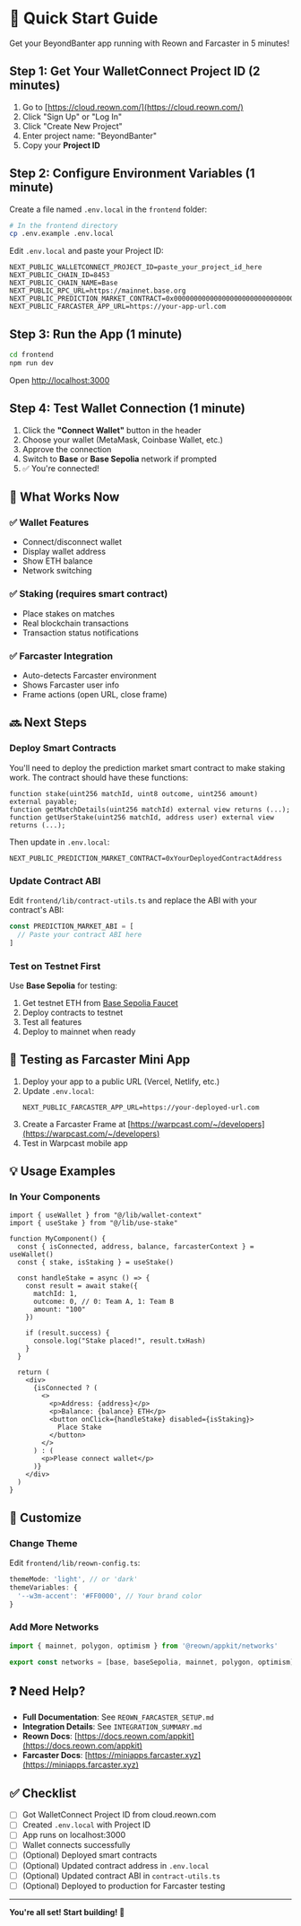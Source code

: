 # 🚀 Quick Start Guide

Get your BeyondBanter app running with Reown and Farcaster in 5 minutes!

## Step 1: Get Your WalletConnect Project ID (2 minutes)

1. Go to [https://cloud.reown.com/](https://cloud.reown.com/)
2. Click "Sign Up" or "Log In"
3. Click "Create New Project"
4. Enter project name: "BeyondBanter"
5. Copy your **Project ID**

## Step 2: Configure Environment Variables (1 minute)

Create a file named `.env.local` in the `frontend` folder:

```bash
# In the frontend directory
cp .env.example .env.local
```

Edit `.env.local` and paste your Project ID:

```env
NEXT_PUBLIC_WALLETCONNECT_PROJECT_ID=paste_your_project_id_here
NEXT_PUBLIC_CHAIN_ID=8453
NEXT_PUBLIC_CHAIN_NAME=Base
NEXT_PUBLIC_RPC_URL=https://mainnet.base.org
NEXT_PUBLIC_PREDICTION_MARKET_CONTRACT=0x0000000000000000000000000000000000000000
NEXT_PUBLIC_FARCASTER_APP_URL=https://your-app-url.com
```

## Step 3: Run the App (1 minute)

```bash
cd frontend
npm run dev
```

Open [http://localhost:3000](http://localhost:3000)

## Step 4: Test Wallet Connection (1 minute)

1. Click the **"Connect Wallet"** button in the header
2. Choose your wallet (MetaMask, Coinbase Wallet, etc.)
3. Approve the connection
4. Switch to **Base** or **Base Sepolia** network if prompted
5. ✅ You're connected!

## 🎯 What Works Now

### ✅ Wallet Features
- Connect/disconnect wallet
- Display wallet address
- Show ETH balance
- Network switching

### ✅ Staking (requires smart contract)
- Place stakes on matches
- Real blockchain transactions
- Transaction status notifications

### ✅ Farcaster Integration
- Auto-detects Farcaster environment
- Shows Farcaster user info
- Frame actions (open URL, close frame)

## 🔜 Next Steps

### Deploy Smart Contracts

You'll need to deploy the prediction market smart contract to make staking work. The contract should have these functions:

```solidity
function stake(uint256 matchId, uint8 outcome, uint256 amount) external payable;
function getMatchDetails(uint256 matchId) external view returns (...);
function getUserStake(uint256 matchId, address user) external view returns (...);
```

Then update in `.env.local`:
```env
NEXT_PUBLIC_PREDICTION_MARKET_CONTRACT=0xYourDeployedContractAddress
```

### Update Contract ABI

Edit `frontend/lib/contract-utils.ts` and replace the ABI with your contract's ABI:

```typescript
const PREDICTION_MARKET_ABI = [
  // Paste your contract ABI here
]
```

### Test on Testnet First

Use **Base Sepolia** for testing:
1. Get testnet ETH from [Base Sepolia Faucet](https://www.base.org/faucet)
2. Deploy contracts to testnet
3. Test all features
4. Deploy to mainnet when ready

## 📱 Testing as Farcaster Mini App

1. Deploy your app to a public URL (Vercel, Netlify, etc.)
2. Update `.env.local`:
   ```env
   NEXT_PUBLIC_FARCASTER_APP_URL=https://your-deployed-url.com
   ```
3. Create a Farcaster Frame at [https://warpcast.com/~/developers](https://warpcast.com/~/developers)
4. Test in Warpcast mobile app

## 💡 Usage Examples

### In Your Components

```tsx
import { useWallet } from "@/lib/wallet-context"
import { useStake } from "@/lib/use-stake"

function MyComponent() {
  const { isConnected, address, balance, farcasterContext } = useWallet()
  const { stake, isStaking } = useStake()
  
  const handleStake = async () => {
    const result = await stake({
      matchId: 1,
      outcome: 0, // 0: Team A, 1: Team B
      amount: "100"
    })
    
    if (result.success) {
      console.log("Stake placed!", result.txHash)
    }
  }
  
  return (
    <div>
      {isConnected ? (
        <>
          <p>Address: {address}</p>
          <p>Balance: {balance} ETH</p>
          <button onClick={handleStake} disabled={isStaking}>
            Place Stake
          </button>
        </>
      ) : (
        <p>Please connect wallet</p>
      )}
    </div>
  )
}
```

## 🎨 Customize

### Change Theme

Edit `frontend/lib/reown-config.ts`:

```typescript
themeMode: 'light', // or 'dark'
themeVariables: {
  '--w3m-accent': '#FF0000', // Your brand color
}
```

### Add More Networks

```typescript
import { mainnet, polygon, optimism } from '@reown/appkit/networks'

export const networks = [base, baseSepolia, mainnet, polygon, optimism]
```

## ❓ Need Help?

- **Full Documentation**: See `REOWN_FARCASTER_SETUP.md`
- **Integration Details**: See `INTEGRATION_SUMMARY.md`
- **Reown Docs**: [https://docs.reown.com/appkit](https://docs.reown.com/appkit)
- **Farcaster Docs**: [https://miniapps.farcaster.xyz](https://miniapps.farcaster.xyz)

## ✅ Checklist

- [ ] Got WalletConnect Project ID from cloud.reown.com
- [ ] Created `.env.local` with Project ID
- [ ] App runs on localhost:3000
- [ ] Wallet connects successfully
- [ ] (Optional) Deployed smart contracts
- [ ] (Optional) Updated contract address in `.env.local`
- [ ] (Optional) Updated contract ABI in `contract-utils.ts`
- [ ] (Optional) Deployed to production for Farcaster testing

---

**You're all set! Start building! 🎉**

